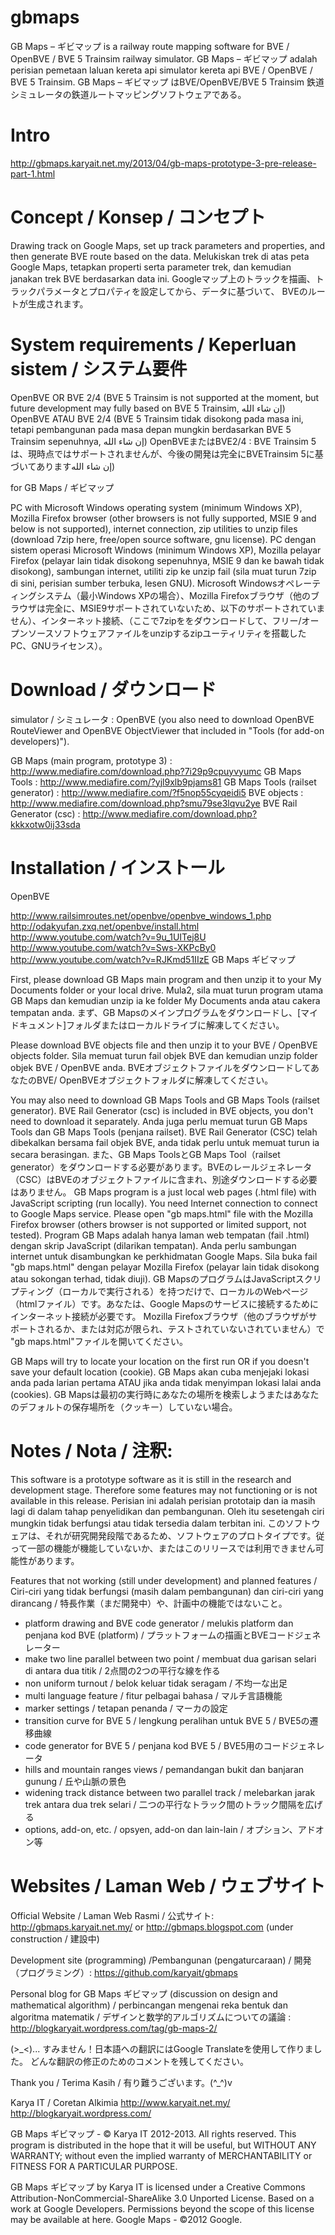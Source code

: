 gbmaps
======

GB Maps – ギビマップ is a railway route mapping software for BVE / OpenBVE / BVE 5 Trainsim railway simulator.
GB Maps – ギビマップ adalah perisian pemetaan laluan kereta api simulator kereta api BVE / OpenBVE / BVE 5 Trainsim.
GB Maps – ギビマップ はBVE/OpenBVE/BVE 5 Trainsim 鉄道シミュレータの鉄道ルートマッピングソフトウェアである。

Intro
=====
http://gbmaps.karyait.net.my/2013/04/gb-maps-prototype-3-pre-release-part-1.html


Concept / Konsep / コンセプト
=============================
Drawing track on Google Maps, set up track parameters and properties, and then generate BVE route based on the data.
Melukiskan trek di atas peta Google Maps, tetapkan properti serta parameter trek, dan kemudian janakan trek BVE berdasarkan data ini.
Googleマップ上のトラックを描画、トラックパラメータとプロパティを設定してから、データに基づいて、
BVEのルートが生成されます。


System requirements / Keperluan sistem / システム要件
=====================================================
OpenBVE OR BVE 2/4 (BVE 5 Trainsim is not supported at the moment, but future development may fully based on BVE 5 Trainsim, إن شاء الله)
OpenBVE ATAU BVE 2/4 (BVE 5 Trainsim tidak disokong pada masa ini, tetapi pembangunan pada masa depan mungkin
berdasarkan BVE 5 Trainsim sepenuhnya, إن شاء الله)
OpenBVEまたはBVE2/4 : BVE Trainsim 5は、現時点ではサポートされませんが、今後の開発は完全にBVETrainsim 5に基づいてありますإن شاء الله)


for GB Maps / ギビマップ

PC with Microsoft Windows operating system (minimum Windows XP), Mozilla Firefox browser (other browsers is not fully supported, MSIE 9 and below is not supported), internet connection, zip utilities to unzip files (download 7zip here, free/open source software, gnu license).
PC dengan sistem operasi Microsoft Windows (minimum Windows XP), Mozilla pelayar Firefox (pelayar lain tidak disokong sepenuhnya, MSIE 9 dan ke bawah tidak disokong), sambungan internet, utiliti zip ke unzip fail (sila muat turun 7zip di sini, perisian sumber terbuka, lesen GNU).
Microsoft Windowsオペレーティングシステム（最小Windows XPの場合）、Mozilla Firefoxブラウザ（他のブラウザは完全に、MSIE9サポートされていないため、以下のサポートされていません）、インターネット接続、（ここで7zipををダウンロードして、フリー/オープンソースソフトウェアファイルをunzipするzipユーティリティを搭載したPC、GNUライセンス）。
 

Download / ダウンロード
=======================
simulator / シミュレータ : OpenBVE (you also need to download OpenBVE RouteViewer and OpenBVE ObjectViewer that included in "Tools (for add-on developers)").


GB Maps (main program, prototype 3) : http://www.mediafire.com/download.php?7i29p9cpuyvyumc
GB Maps Tools : http://www.mediafire.com/?yjl9xlb9pjams81
GB Maps Tools (railset generator) : http://www.mediafire.com/?f5nop55cyqeidi5
BVE objects : http://www.mediafire.com/download.php?smu79se3lqvu2ye
BVE Rail Generator (csc) : http://www.mediafire.com/download.php?kkkxotw0ij33sda



Installation / インストール
===========================
OpenBVE

http://www.railsimroutes.net/openbve/openbve_windows_1.php
http://odakyufan.zxq.net/openbve/install.html
http://www.youtube.com/watch?v=9u_1UITej8U
http://www.youtube.com/watch?v=Sws-XKPcBy0
http://www.youtube.com/watch?v=RJKmd51IIzE
GB Maps  ギビマップ

First, please download GB Maps main program and then unzip it to your My Documents folder or your local drive.
Mula2, sila muat turun program utama GB Maps dan kemudian unzip ia ke folder My Documents anda atau cakera tempatan anda.
まず、GB Mapsのメインプログラムをダウンロードし、[マイドキュメント]フォルダまたはローカルドライブに解凍してください。

Please download BVE objects file and then unzip it to your BVE / OpenBVE objects folder.
Sila memuat turun fail objek BVE dan kemudian unzip folder objek BVE / OpenBVE anda.
BVEオブジェクトファイルをダウンロードしてあなたのBVE/ OpenBVEオブジェクトフォルダに解凍してください。

You may also need to download GB Maps Tools and GB Maps Tools (railset generator). BVE Rail Generator (csc) is included in BVE objects, you don't need to download it separately.
Anda juga perlu memuat turun GB Maps Tools dan GB Maps Tools (penjana railset). BVE Rail Generator (CSC) telah dibekalkan bersama fail objek BVE, anda tidak perlu untuk memuat turun ia secara berasingan.
また、GB Maps ToolsとGB Maps Tool（railset generator）をダウンロードする必要があります。BVEのレールジェネレータ（CSC）はBVEのオブジェクトファイルに含まれ、別途ダウンロードする必要はありません。
GB Maps program is a just local web pages (.html file) with JavaScript scripting (run locally). You need Internet connection to connect to Google Maps service. Please open "gb maps.html" file with the Mozilla Firefox browser (others browser is not supported or limited support, not tested).
Program GB Maps adalah hanya laman web tempatan (fail .html) dengan skrip JavaScript (dilarikan tempatan). Anda perlu sambungan internet untuk disambungkan ke perkhidmatan Google Maps. Sila buka fail "gb maps.html" dengan pelayar Mozilla Firefox (pelayar lain tidak disokong atau sokongan terhad, tidak diuji).
GB MapsのプログラムはJavaScriptスクリプティング（ローカルで実行される）を持つだけで、ローカルのWebページ（htmlファイル）です。あなたは、Google Mapsのサービスに接続するためにインターネット接続が必要です。 Mozilla Firefoxブラウザ（他のブラウザがサポートされるか、または対応が限られ、テストされていないされていません）で "gb maps.html"ファイルを開いてください。

GB Maps will try to locate your location on the first run OR if you doesn't save your default location (cookie).
GB Maps akan cuba menjejaki lokasi anda pada larian pertama ATAU jika anda tidak menyimpan lokasi lalai anda (cookies).
GB Mapsは最初の実行時にあなたの場所を検索しようまたはあなたのデフォルトの保存場所を（クッキー）していない場合。


Notes / Nota / 注釈:
====================
This software is a prototype software as it is still in the research and development stage. Therefore some features may not functioning or is not available in this release.
Perisian ini adalah perisian prototaip dan ia masih lagi di dalam tahap penyelidikan dan pembangunan. Oleh itu sesetengah ciri mungkin tidak berfungsi atau tidak tersedia dalam terbitan ini.
このソフトウェアは、それが研究開発段階であるため、ソフトウェアのプロトタイプです。従って一部の機能が機能していないか、またはこのリリースでは利用できません可能性があります。

Features that not working (still under development) and planned features /
Ciri-ciri yang tidak berfungsi (masih dalam pembangunan) dan ciri-ciri yang dirancang /
特長作業（まだ開発中）や、計画中の機能ではないこと。

- platform drawing and BVE code generator / melukis platform dan penjana kod BVE (platform) / プラットフォームの描画とBVEコードジェネレーター
- make two line parallel between two point / membuat dua garisan selari di antara dua titik / 2点間の2つの平行な線を作る
- non uniform turnout / belok keluar tidak seragam / 不均一な出足
- multi language feature / fitur pelbagai bahasa / マルチ言語機能
- marker settings / tetapan penanda / マーカの設定
- transition curve for BVE 5 / lengkung peralihan untuk BVE 5 / BVE5の遷移曲線
- code generator for BVE 5 / penjana kod BVE 5 / BVE5用のコードジェネレータ
- hills and mountain ranges views / pemandangan bukit dan banjaran gunung / 丘や山脈の景色
- widening track distance between two parallel track / melebarkan jarak trek antara dua trek selari / 二つの平行なトラック間のトラック間隔を広げる
- options, add-on, etc. / opsyen, add-on dan lain-lain / オプション、アドオン等
 

Websites / Laman Web /  ウェブサイト
====================================
Official Website / Laman Web Rasmi / 公式サイト: 
http://gbmaps.karyait.net.my/ or http://gbmaps.blogspot.com (under construction / 建設中)

Development site (programming) /Pembangunan (pengaturcaraan) / 開発（プログラミング）: 
https://github.com/karyait/gbmaps

Personal blog for GB Maps ギビマップ (discussion on design and mathematical algorithm) / 
perbincangan mengenai reka bentuk dan algoritma matematik / デザインと数学的アルゴリズムについての議論 : 
http://blogkaryait.wordpress.com/tag/gb-maps-2/



(>_<)... すみません！日本語への翻訳にはGoogle Translateを使用して作りました。
どんな翻訳の修正のためのコメントを残してください。

 

Thank you / Terima Kasih / 有り難うございます。(^_^)v



Karya IT / Coretan Alkimia
http://www.karyait.net.my/
http://blogkaryait.wordpress.com/
 

GB Maps ギビマップ - © Karya IT 2012-2013. All rights reserved. This program is distributed in the hope that
it will be useful, but WITHOUT ANY WARRANTY; without even the implied warranty of MERCHANTABILITY or FITNESS 
FOR A PARTICULAR PURPOSE.

GB Maps ギビマップ by Karya IT is licensed under a Creative Commons Attribution-NonCommercial-ShareAlike 3.0 Unported License. 
Based on a work at Google Developers. Permissions beyond the scope of this license may be available at here. 
Google Maps - ©2012 Google.
